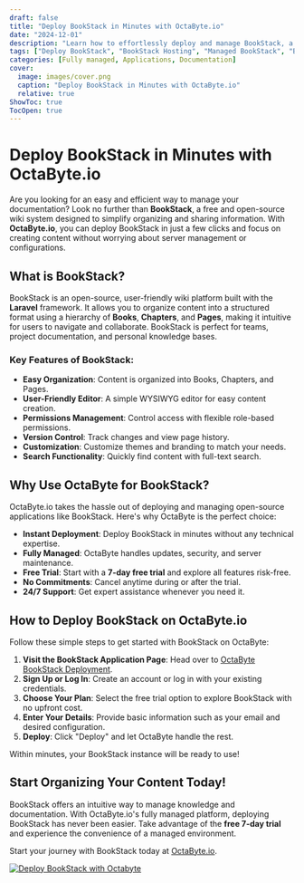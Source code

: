 ```yaml
---
draft: false
title: "Deploy BookStack in Minutes with OctaByte.io"
date: "2024-12-01"
description: "Learn how to effortlessly deploy and manage BookStack, a powerful open-source wiki, using OctaByte's fully managed platform. Get started with a free 7-day trial today!"
tags: ["Deploy BookStack", "BookStack Hosting", "Managed BookStack", "BookStack on OctaByte", "BookStack Wiki Platform"]
categories: [Fully managed, Applications, Documentation]
cover:
  image: images/cover.png
  caption: "Deploy BookStack in Minutes with OctaByte.io"
  relative: true
ShowToc: true
TocOpen: true
---
```


# Deploy BookStack in Minutes with OctaByte.io  

Are you looking for an easy and efficient way to manage your documentation? Look no further than **BookStack**, a free and open-source wiki system designed to simplify organizing and sharing information. With **OctaByte.io**, you can deploy BookStack in just a few clicks and focus on creating content without worrying about server management or configurations.

## What is BookStack?

BookStack is an open-source, user-friendly wiki platform built with the **Laravel** framework. It allows you to organize content into a structured format using a hierarchy of **Books**, **Chapters**, and **Pages**, making it intuitive for users to navigate and collaborate. BookStack is perfect for teams, project documentation, and personal knowledge bases.  

### Key Features of BookStack:
- **Easy Organization**: Content is organized into Books, Chapters, and Pages.  
- **User-Friendly Editor**: A simple WYSIWYG editor for easy content creation.  
- **Permissions Management**: Control access with flexible role-based permissions.  
- **Version Control**: Track changes and view page history.  
- **Customization**: Customize themes and branding to match your needs.  
- **Search Functionality**: Quickly find content with full-text search.  

## Why Use OctaByte for BookStack?

OctaByte.io takes the hassle out of deploying and managing open-source applications like BookStack. Here's why OctaByte is the perfect choice:

- **Instant Deployment**: Deploy BookStack in minutes without any technical expertise.  
- **Fully Managed**: OctaByte handles updates, security, and server maintenance.  
- **Free Trial**: Start with a **7-day free trial** and explore all features risk-free.  
- **No Commitments**: Cancel anytime during or after the trial.  
- **24/7 Support**: Get expert assistance whenever you need it.

## How to Deploy BookStack on OctaByte.io

Follow these simple steps to get started with BookStack on OctaByte:

1. **Visit the BookStack Application Page**: Head over to [OctaByte BookStack Deployment](https://octabyte.io/applications/documentation/bookstack/).  
2. **Sign Up or Log In**: Create an account or log in with your existing credentials.  
3. **Choose Your Plan**: Select the free trial option to explore BookStack with no upfront cost.  
4. **Enter Your Details**: Provide basic information such as your email and desired configuration.  
5. **Deploy**: Click "Deploy" and let OctaByte handle the rest.

Within minutes, your BookStack instance will be ready to use!

## Start Organizing Your Content Today!

BookStack offers an intuitive way to manage knowledge and documentation. With OctaByte.io's fully managed platform, deploying BookStack has never been easier. Take advantage of the **free 7-day trial** and experience the convenience of a managed environment.

Start your journey with BookStack today at [OctaByte.io](https://octabyte.io/applications/documentation/bookstack/).  

[![Deploy BookStack with Octabyte](/images/octabyte-deploy.png)](https://octabyte.io/applications/documentation/bookstack/)
